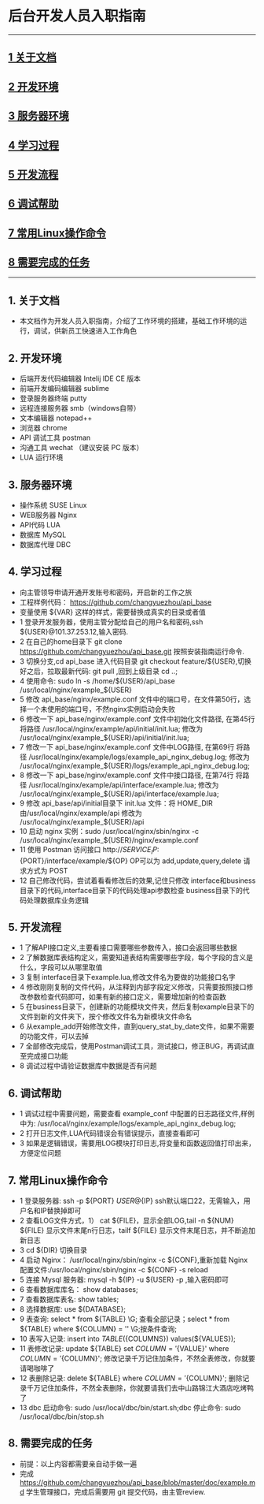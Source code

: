 #  后台开发人员入职指南
-------------------
## [1 关于文档](#about_doc)
## [2 开发环境](#dev_env)
## [3 服务器环境](#service_env)
## [4 学习过程](#study_progress)
## [5 开发流程](#dev_progress)
## [6 调试帮助](#debug_progress)
## [7 常用Linux操作命令](#used_shell)
## [8 需要完成的任务](#do_action)

-------------------
## 1. 关于文档 <a name="about_doc"/>
*   本文档作为开发人员入职指南，介绍了工作环境的搭建，基础工作环境的运行，调试，供新员工快速进入工作角色
   
## 2. 开发环境 <a name="dev_env"/>   
*   后端开发代码编辑器 Intelij IDE CE 版本
*   前端开发编码编辑器 sublime 
*   登录服务器终端  putty
*   远程连接服务器  smb（windows自带）
*   文本编辑器  notepad++
*   浏览器    chrome
*   API 调试工具  postman
*   沟通工具  wechat （建议安装 PC 版本）
*   LUA  运行环境
   
## 3. 服务器环境 <a name="service_env"/>  
*  操作系统     SUSE Linux
*  WEB服务器    Nginx
*  API代码      LUA
*  数据库       MySQL
*  数据库代理    DBC

## 4. 学习过程 <a name="study_progress"/>  
*  向主管领导申请开通开发账号和密码，开启新的工作之旅
*  工程样例代码： https://github.com/changyuezhou/api_base
*  变量使用 ${VAR} 这样的样式，需要替换成真实的目录或者值
*  1 登录开发服务器，使用主管分配给自己的用户名和密码,ssh ${USER}@101.37.253.12,输入密码.
*  2 在自己的home目录下 git clone https://github.com/changyuezhou/api_base.git 按照安装指南运行命令.
*  3 切换分支,cd api_base 进入代码目录 git checkout feature/${USER},切换好之后，拉取最新代码: git pull ,回到上级目录 cd ..;
*  4 使用命令: sudo ln -s /home/${USER}/api_base /usr/local/nginx/example_${USER}
*  5 修改 api_base/nginx/example.conf 文件中的端口号，在文件第50行，选择一个未使用的端口号，不然nginx实例启动会失败
*  6 修改一下 api_base/nginx/example.conf 文件中初始化文件路径, 在第45行 将路径 /usr/local/nginx/example/api/initial/init.lua; 修改为 /usr/local/nginx/example_${USER}/api/initial/init.lua;
*  7 修改一下 api_base/nginx/example.conf 文件中LOG路径, 在第69行 将路径 /usr/local/nginx/example/logs/example_api_nginx_debug.log; 修改为 /usr/local/nginx/example_${USER}/logs/example_api_nginx_debug.log;
*  8 修改一下 api_base/nginx/example.conf 文件中接口路径, 在第74行 将路径 /usr/local/nginx/example/api/interface/example.lua; 修改为 /usr/local/nginx/example_${USER}/api/interface/example.lua;
*  9 修改 api_base/api/initial目录下 init.lua 文件：将 HOME_DIR 由/usr/local/nginx/example/api 修改为 /usr/local/nginx/example_${USER}/api
*  10 启动 nginx 实例：sudo /usr/local/nginx/sbin/nginx -c /usr/local/nginx/example_${USER}/nginx/example.conf
*  11 使用 Postman 访问接口 http://${SERVICE_IP}:${PORT}/interface/example/${OP} OP可以为 add,update,query,delete
     请求方式为 POST 
*  12 自己修改代码，尝试着看看修改后的效果,记住只修改 interface和business目录下的代码,interface目录下的代码处理api参数检查
     business目录下的代码处理数据库业务逻辑    
     
## 5. 开发流程 <a name="dev_progress"/>
*  1  了解API接口定义,主要看接口需要哪些参数传入，接口会返回哪些数据
*  2  了解数据库表结构定义，需要知道表结构需要哪些字段，每个字段的含义是什么，字段可以从哪里取值
*  3  复制 interface目录下example.lua,修改文件名为要做的功能接口名字
*  4  修改刚刚复制的文件代码，从注释到内部字段定义修改，只需要按照接口修改参数检查代码即可，如果有新的接口定义，需要增加新的检查函数
*  5  在business目录下，创建新的功能模块文件夹，然后复制example目录下的文件到新的文件夹下，按个修改文件名为新模块文件命名
*  6  从example_add开始修改文件，直到query_stat_by_date文件，如果不需要的功能文件，可以去掉
*  7  全部修改完成后，使用Postman调试工具，测试接口，修正BUG，再调试直至完成接口功能
*  8  调试过程中请验证数据库中数据是否有问题      
     
## 6. 调试帮助 <a name="debug_progress"/>     
*  1  调试过程中需要问题，需要查看 example_conf 中配置的日志路径文件,样例中为: /usr/local/nginx/example/logs/example_api_nginx_debug.log;
*  2  打开日志文件,LUA代码错误会有错误提示，直接查看即可
*  3  如果是逻辑错误，需要用LOG模块打印日志,将变量和函数返回值打印出来，方便定位问题

## 7. 常用Linux操作命令 <a name="used_shell"/> 
*  1  登录服务器: ssh -p ${PORT} ${USER}@${IP} ssh默认端口22，无需输入，用户名和IP替换掉即可
*  2  查看LOG文件方式，1） cat ${FILE}，显示全部LOG,tail -n ${NUM} ${FILE} 显示文件末尾n行日志，tailf ${FILE} 显示文件末尾日志，并不断追加新日志
*  3  cd ${DIR} 切换目录
*  4  启动 Nginx： /usr/local/nginx/sbin/nginx -c ${CONF},重新加载 Nginx 配置文件:/usr/local/nginx/sbin/nginx -c ${CONF} -s reload
*  5  连接 Mysql 服务器: mysql -h ${IP} -u ${USER} -p ,输入密码即可
*  6  查看数据库库名： show databases;
*  7  查看数据库表名: show tables;
*  8  选择数据库: use ${DATABASE};
*  9  表查询: select * from ${TABLE} \G; 查看全部记录；select * from ${TABLE} where ${COLUMN} = '' \G;按条件查询;
*  10 表写入记录: insert into ${TABLE} (${COLUMNS}) values(${VALUES});
*  11 表修改记录: update ${TABLE} set ${COLUMN}='${VALUE}' where ${COLUMN}='${COLUMN}'; 修改记录千万记住加条件，不然全表修改，你就要请喝咖啡了
*  12 表删除记录: delete ${TABLE} where ${COLUMN}='${COLUMN}'; 删除记录千万记住加条件，不然全表删除，你就要请我们去中山路锦江大酒店吃烤鸭了
*  13 dbc 启动命令: sudo /usr/local/dbc/bin/start.sh;dbc 停止命令: sudo /usr/local/dbc/bin/stop.sh

## 8. 需要完成的任务 <a name="do_action"/> 
*  前提：以上内容都需要亲自动手做一遍
*  完成 https://github.com/changyuezhou/api_base/blob/master/doc/example.md 学生管理接口，完成后需要用 git 提交代码，由主管review.